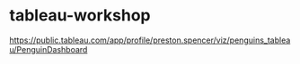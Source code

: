 # tableau-workshop

https://public.tableau.com/app/profile/preston.spencer/viz/penguins_tableau/PenguinDashboard